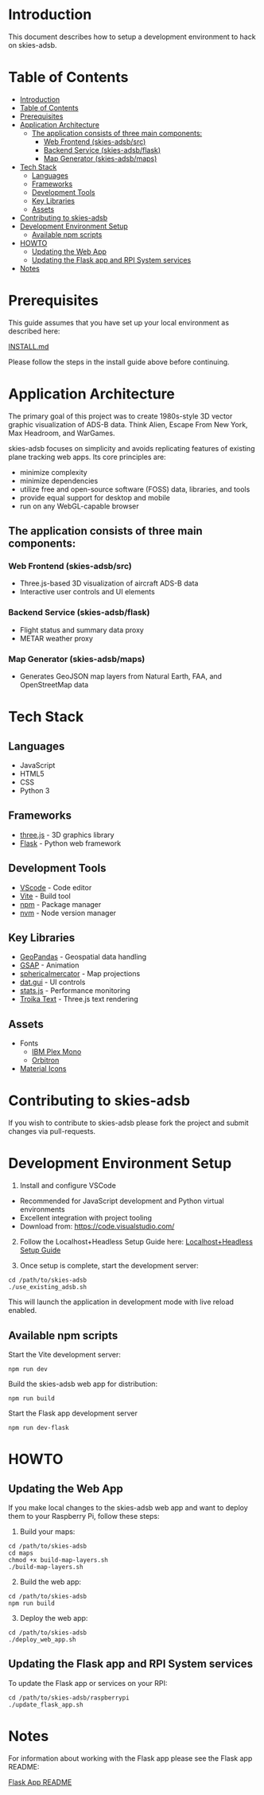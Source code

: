 # Introduction

This document describes how to setup a development environment to hack on skies-adsb.

# Table of Contents

- [Introduction](#introduction)
- [Table of Contents](#table-of-contents)
- [Prerequisites](#prerequisites)
- [Application Architecture](#application-architecture)
  - [The application consists of three main components:](#the-application-consists-of-three-main-components)
    - [Web Frontend (skies-adsb/src)](#web-frontend-skies-adbsrc)
    - [Backend Service (skies-adsb/flask)](#backend-service-skies-adbflask)
    - [Map Generator (skies-adsb/maps)](#map-generator-skies-adbmaps)
- [Tech Stack](#tech-stack)
  - [Languages](#languages)
  - [Frameworks](#frameworks)
  - [Development Tools](#development-tools)
  - [Key Libraries](#key-libraries)
  - [Assets](#assets)
- [Contributing to skies-adsb](#contributing-to-skies-adsb)
- [Development Environment Setup](#development-environment-setup)
  - [Available npm scripts](#available-npm-scripts)
- [HOWTO](#howto)
  - [Updating the Web App](#updating-the-web-app)
  - [Updating the Flask app and RPI System services](#updating-the-flask-app-and-rpi-system-services)
- [Notes](#notes)

# Prerequisites

This guide assumes that you have set up your local environment as described here:

[INSTALL.md](INSTALL.md)

Please follow the steps in the install guide above before continuing.

# Application Architecture

The primary goal of this project was to create 1980s-style 3D vector graphic visualization of ADS-B data. Think Alien, Escape From New York, Max Headroom, and WarGames.

skies-adsb focuses on simplicity and avoids replicating features of existing plane tracking web apps. Its core principles are:

- minimize complexity
- minimize dependencies
- utilize free and open-source software (FOSS) data, libraries, and tools
- provide equal support for desktop and mobile
- run on any WebGL-capable browser

## The application consists of three main components:

### Web Frontend (skies-adsb/src)

- Three.js-based 3D visualization of aircraft ADS-B data
- Interactive user controls and UI elements

### Backend Service (skies-adsb/flask)

- Flight status and summary data proxy
- METAR weather proxy

### Map Generator (skies-adsb/maps)

- Generates GeoJSON map layers from Natural Earth, FAA, and OpenStreetMap data

# Tech Stack

## Languages

- JavaScript
- HTML5
- CSS
- Python 3

## Frameworks

- [three.js](https://threejs.org/) - 3D graphics library
- [Flask](https://flask.palletsprojects.com/) - Python web framework

## Development Tools

- [VScode](https://code.visualstudio.com/) - Code editor
- [Vite](https://vite.dev/) - Build tool
- [npm](https://www.npmjs.com/) - Package manager
- [nvm](https://github.com/nvm-sh/nvm) - Node version manager

## Key Libraries

- [GeoPandas](https://geopandas.org/) - Geospatial data handling
- [GSAP](https://greensock.com/gsap/) - Animation
- [sphericalmercator](https://github.com/mapbox/sphericalmercator) - Map projections
- [dat.gui](https://github.com/dataarts/dat.gui) - UI controls
- [stats.js](https://github.com/mrdoob/stats.js/) - Performance monitoring
- [Troika Text](https://protectwise.github.io/troika/troika-three-text/) - Three.js text rendering

## Assets

- Fonts
  - [IBM Plex Mono](https://fonts.google.com/specimen/IBM+Plex+Mono)
  - [Orbitron](https://fonts.google.com/specimen/Orbitron)
- [Material Icons](https://fonts.google.com/icons)

# Contributing to skies-adsb

If you wish to contribute to skies-adsb please fork the project and submit changes via pull-requests.

# Development Environment Setup

1. Install and configure VSCode

- Recommended for JavaScript development and Python virtual environments
- Excellent integration with project tooling
- Download from: https://code.visualstudio.com/

2. Follow the Localhost+Headless Setup Guide here: [Localhost+Headless Setup Guide](LOCALHOST-HEADLESS-SETUP-GUIDE.md)

3. Once setup is complete, start the development server:

```shell
cd /path/to/skies-adsb
./use_existing_adsb.sh
```

This will launch the application in development mode with live reload enabled.

## Available npm scripts

Start the Vite development server:

```shell
npm run dev
```

Build the skies-adsb web app for distribution:

```shell
npm run build
```

Start the Flask app development server

```shell
npm run dev-flask
```

# HOWTO

## Updating the Web App

If you make local changes to the skies-adsb web app and want to deploy them to your Raspberry Pi, follow these steps:

1. Build your maps:

```shell
cd /path/to/skies-adsb
cd maps
chmod +x build-map-layers.sh
./build-map-layers.sh
```

2. Build the web app:

```shell
cd /path/to/skies-adsb
npm run build
```

3. Deploy the web app:

```shell
cd /path/to/skies-adsb
./deploy_web_app.sh
```

## Updating the Flask app and RPI System services

To update the Flask app or services on your RPI:

```shell
cd /path/to/skies-adsb/raspberrypi
./update_flask_app.sh
```

# Notes

For information about working with the Flask app please see the Flask app README:

[Flask App README](/flask/README.md)
